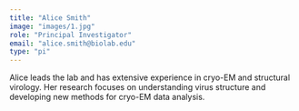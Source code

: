 ```yaml
---
title: "Alice Smith"
image: "images/1.jpg"
role: "Principal Investigator"
email: "alice.smith@biolab.edu"
type: "pi"
---
```


Alice leads the lab and has extensive experience in cryo-EM and structural virology. Her research focuses on understanding virus structure and developing new methods for cryo-EM data analysis.
